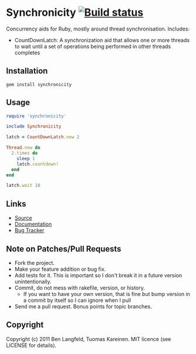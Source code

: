# Synchronicity [ ![Build status](http://travis-ci.org/benlangfeld/synchronicity.png) ](http://travis-ci.org/benlangfeld/synchronicity)
Concurrency aids for Ruby, mostly around thread synchronisation. Includes:

* CountDownLatch: A synchronization aid that allows one or more threads to wait until a set of operations being performed in other threads completes

## Installation
    gem install synchronicity

## Usage
```ruby
require 'synchronicity'

include Synchronicity

latch = CountDownLatch.new 2

Thread.new do
  2.times do
    sleep 1
    latch.countdown!
  end
end

latch.wait 10
```

## Links
* [Source](https://github.com/benlangfeld/synchronicity)
* [Documentation](http://rdoc.info/github/benlangfeld/synchronicity/master)
* [Bug Tracker](https://github.com/benlangfeld/synchronicity/issues)

## Note on Patches/Pull Requests

* Fork the project.
* Make your feature addition or bug fix.
* Add tests for it. This is important so I don't break it in a future version unintentionally.
* Commit, do not mess with rakefile, version, or history.
  * If you want to have your own version, that is fine but bump version in a commit by itself so I can ignore when I pull
* Send me a pull request. Bonus points for topic branches.

## Copyright

Copyright (c) 2011 Ben Langfeld, Tuomas Kareinen. MIT licence (see LICENSE for details).
